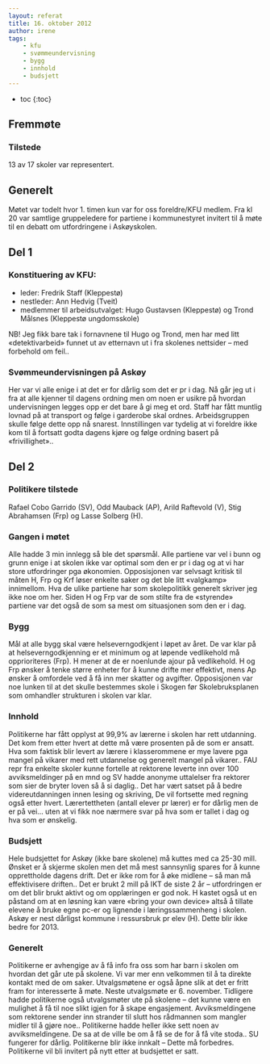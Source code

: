 ```yaml
---
layout: referat
title: 16. oktober 2012
author: irene
tags:
    - kfu
    - svømmeundervisning
    - bygg
    - innhold
    - budsjett
---
```



* toc
{:toc}

Fremmøte
--------

### Tilstede

13 av 17 skoler var representert.

Generelt
--------

Møtet var todelt hvor 1. timen kun var for oss foreldre/KFU medlem. Fra
kl 20 var samtlige gruppeledere for partiene i kommunestyret invitert
til å møte til en debatt om utfordringene i Askøyskolen.

Del 1
-----

### Konstituering av KFU:

-   leder: Fredrik Staff (Kleppestø)
-   nestleder: Ann Hedvig (Tveit)
-   medlemmer til arbeidsutvalget: Hugo Gustavsen (Kleppestø) og Trond
    Målsnes (Kleppestø ungdomsskole)

NB! Jeg fikk bare tak i fornavnene til Hugo og Trond, men har med litt
«detektivarbeid» funnet ut av etternavn ut i fra skolenes nettsider –
med forbehold om feil..

### Svømmeundervisningen på Askøy

Her var vi alle enige i at det er for dårlig som det er pr i dag. Nå går
jeg ut i fra at alle kjenner til dagens ordning men om noen er usikre på
hvordan undervisningen legges opp er det bare å gi meg et ord. Staff har
fått muntlig lovnad på at transport og følge i garderobe skal ordnes.
Arbeidsgruppen skulle følge dette opp nå snarest. Innstillingen var
tydelig at vi foreldre ikke kom til å fortsatt godta dagens kjøre og
følge ordning basert på «frivillighet»..

Del 2
-----

### Politikere tilstede

Rafael Cobo Garrido (SV), Odd Mauback (AP), Arild Raftevold (V), Stig
Abrahamsen (Frp) og Lasse Solberg (H).

### Gangen i møtet

Alle hadde 3 min innlegg så ble det spørsmål. Alle partiene var vel i
bunn og grunn enige i at skolen ikke var optimal som den er pr i dag og
at vi har store utfordringer pga økonomien. Opposisjonen var selvsagt
kritisk til måten H, Frp og Krf løser enkelte saker og det ble litt
«valgkamp» innimellom. Hva de ulike partiene har som skolepolitikk
generelt skriver jeg ikke noe om her. Siden H og Frp var de som stilte
fra de «styrende» partiene var det også de som sa mest om situasjonen
som den er i dag.

### Bygg

Mål at alle bygg skal være helseverngodkjent i løpet av året. De var
klar på at helseverngodkjenning er et minimum og at løpende vedlikehold
må opprioriteres (Frp). H mener at de er noenlunde ajour på vedlikehold.
H og Frp ønsker å tenke større enheter for å kunne drifte mer effektivt,
mens Ap ønsker å omfordele ved å få inn mer skatter og avgifter.
Opposisjonen var noe lunken til at det skulle bestemmes skole i Skogen
før Skolebruksplanen som omhandler strukturen i skolen var klar.

### Innhold

Politikerne har fått opplyst at 99,9% av lærerne i skolen har rett
utdanning. Det kom frem etter hvert at dette må være prosenten på de som
er ansatt. Hva som faktisk blir levert av lærere i klasserommene er mye
lavere pga mangel på vikarer med rett utdannelse og generelt mangel på
vikarer.. FAU repr fra enkelte skoler kunne fortelle at rektorene
leverte inn over 100 avviksmeldinger på en mnd og SV hadde anonyme
uttalelser fra rektorer som sier de bryter loven så å si daglig.. Det
har vært satset på å bedre videreutdanningen innen lesing og skriving,
De vil fortsette med regning også etter hvert. Lærertettheten (antall
elever pr lærer) er for dårlig men de er på vei… uten at vi fikk noe
nærmere svar på hva som er tallet i dag og hva som er ønskelig.

### Budsjett

Hele budsjettet for Askøy (ikke bare skolene) må kuttes med ca 25-30
mill. Ønsket er å skjerme skolen men det må mest sannsynlig spares for å
kunne opprettholde dagens drift. Det er ikke rom for å øke midlene – så
man må effektivisere driften.. Det er brukt 2 mill på IKT de siste 2 år
– utfordringen er om det blir brukt aktivt og om opplæringen er god nok.
H kastet også ut en påstand om at en løsning kan være «bring your own
device» altså å tillate elevene å bruke egne pc-er og lignende i
læringssammenheng i skolen. Askøy er nest dårligst kommune i ressursbruk
pr elev (H). Dette blir ikke bedre for 2013.

### Generelt

Politikerne er avhengige av å få info fra oss som har barn i skolen om
hvordan det går ute på skolene. Vi var mer enn velkommen til å ta
direkte kontakt med de om saker. Utvalgsmøtene er også åpne slik at det
er fritt fram for interesserte å møte. Neste utvalgsmøte er 6. november.
Tidligere hadde politikerne også utvalgsmøter ute på skolene – det kunne
være en mulighet å få til noe slikt igjen for å skape engasjement.
Avviksmeldingene som rektorene sender inn strander til slutt hos
rådmannen som mangler midler til å gjøre noe.. Politikerne hadde heller
ikke sett noen av avviksmeldingene. De sa at de ville be om å få se de
for å få vite stoda.. SU fungerer for dårlig. Politikerne blir ikke
innkalt – Dette må forbedres. Politikerne vil bli invitert på nytt etter
at budsjettet er satt.
